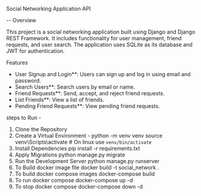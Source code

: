 Social Networking Application API

-- Overview

This project is a social networking application built using Django and Django REST Framework. It includes functionality for user management, friend requests, and user search. The application uses SQLite as its database and JWT for authentication.

Features

- User Signup and Login**: Users can sign up and log in using email and password.
- Search Users**: Search users by email or name.
- Friend Requests**: Send, accept, and reject friend requests.
- List Friends**: View a list of friends.
- Pending Friend Requests**: View pending friend requests.

steps to Run - 
1. Clone the Repository
2. Create a Virtual Environment -
python -m venv venv
source venv\Scripts\activate  # On linux use `venv/bin/activate`
3. Install Dependencies
pip install -r requirements.txt
4. Apply Migrations 
python manage.py migrate
5. Run the Development Server
python manage.py runserver
6. To Build docker image file
docker build -t social_network .
7. To build docker compose images
docker-compose build
8. To run docker compose 
docker-compose up -d
9. To stop docker compose 
docker-compose down -d



